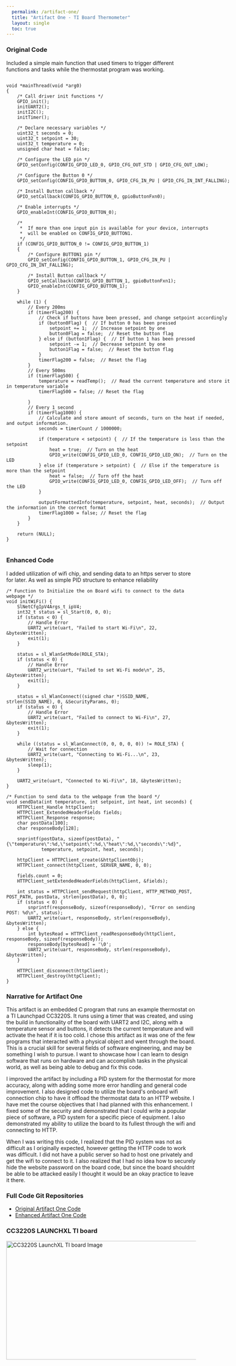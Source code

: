 ```yaml
---
  permalink: /artifact-one/
  title: "Artifact One - TI Board Thermometer"
  layout: single
  toc: true
---
```


### Original Code
Included a simple main function that used timers to trigger different functions and tasks while the thermostat program was working.

<pre style="width: 600px; overflow-x: auto;">
<code>
void *mainThread(void *arg0)
{
    /* Call driver init functions */
    GPIO_init();
    initUART2();
    initI2C();
    initTimer();

    /* Declare necessary variables */
    uint32_t seconds = 0;
    uint32_t setpoint = 30;
    uint32_t temperature = 0;
    unsigned char heat = false;

    /* Configure the LED pin */
    GPIO_setConfig(CONFIG_GPIO_LED_0, GPIO_CFG_OUT_STD | GPIO_CFG_OUT_LOW);

    /* Configure the Button 0 */
    GPIO_setConfig(CONFIG_GPIO_BUTTON_0, GPIO_CFG_IN_PU | GPIO_CFG_IN_INT_FALLING);

    /* Install Button callback */
    GPIO_setCallback(CONFIG_GPIO_BUTTON_0, gpioButtonFxn0);

    /* Enable interrupts */
    GPIO_enableInt(CONFIG_GPIO_BUTTON_0);

    /*
     *  If more than one input pin is available for your device, interrupts
     *  will be enabled on CONFIG_GPIO_BUTTON1.
     */
    if (CONFIG_GPIO_BUTTON_0 != CONFIG_GPIO_BUTTON_1)
    {
        /* Configure BUTTON1 pin */
        GPIO_setConfig(CONFIG_GPIO_BUTTON_1, GPIO_CFG_IN_PU | GPIO_CFG_IN_INT_FALLING);

        /* Install Button callback */
        GPIO_setCallback(CONFIG_GPIO_BUTTON_1, gpioButtonFxn1);
        GPIO_enableInt(CONFIG_GPIO_BUTTON_1);
    }

    while (1) {
        // Every 200ms
        if (timerFlag200) {
            // Check if buttons have been pressed, and change setpoint accordingly
            if (button0Flag) {  // If button 0 has been pressed
                setpoint += 1;  // Increase setpoint by one
                button0Flag = false;  // Reset the button flag
            } else if (button1Flag) {  // If button 1 has been pressed
                setpoint -= 1;  // Decrease setpoint by one
                button1Flag = false;  // Reset the button flag
            }
            timerFlag200 = false;  // Reset the flag
        }
        // Every 500ms
        if (timerFlag500) {
            temperature = readTemp();  // Read the current temperature and store it in temperature variable
            timerFlag500 = false; // Reset the flag

        }
        // Every 1 second
        if (timerFlag1000) {
            // Calculate and store amount of seconds, turn on the heat if needed, and output information.
            seconds = timerCount / 1000000;

            if (temperature < setpoint) {  // If the temperature is less than the setpoint
                heat = true;  // Turn on the heat
                GPIO_write(CONFIG_GPIO_LED_0, CONFIG_GPIO_LED_ON);  // Turn on the LED
            } else if (temperature > setpoint) {  // Else if the temperature is more than the setpoint
                heat = false;  // Turn off the heat
                GPIO_write(CONFIG_GPIO_LED_0, CONFIG_GPIO_LED_OFF);  // Turn off the LED
            }

            outputFormattedInfo(temperature, setpoint, heat, seconds);  // Output the information in the correct format
            timerFlag1000 = false; // Reset the flag
        }
    }

    return (NULL);
}
</code>
</pre>

### Enhanced Code
I added utilization of wifi chip, and sending data to an https server to store for later. As well as simple PID structure to enhance reliability

```
/* Function to Initialize the on Board wifi to connect to the data webpage */
void initWiFi() {
    SlNetCfgIpV4Args_t ipV4;
    int32_t status = sl_Start(0, 0, 0);
    if (status < 0) {
        // Handle Error
        UART2_write(uart, "Failed to start Wi-Fi\n", 22, &bytesWritten);
        exit(1);
    }

    status = sl_WlanSetMode(ROLE_STA);
    if (status < 0) {
        // Handle Error
        UART2_write(uart, "Failed to set Wi-Fi mode\n", 25, &bytesWritten);
        exit(1);
    }

    status = sl_WlanConnect((signed char *)SSID_NAME, strlen(SSID_NAME), 0, &SecurityParams, 0);
    if (status < 0) {
        // Handle Error
        UART2_write(uart, "Failed to connect to Wi-Fi\n", 27, &bytesWritten);
        exit(1);
    }

    while ((status = sl_WlanConnect(0, 0, 0, 0, 0)) != ROLE_STA) {
        // Wait for connection
        UART2_write(uart, "Connecting to Wi-Fi...\n", 23, &bytesWritten);
        sleep(1);
    }

    UART2_write(uart, "Connected to Wi-Fi\n", 18, &bytesWritten);
}

/* Function to send data to the webpage from the board */
void sendData(int temperature, int setpoint, int heat, int seconds) {
    HTTPClient_Handle httpClient;
    HTTPClient_ExtendedHeaderFields fields;
    HTTPClient_Response response;
    char postData[100];
    char responseBody[128];

    snprintf(postData, sizeof(postData), "{\"temperature\":%d,\"setpoint\":%d,\"heat\":%d,\"seconds\":%d}",
             temperature, setpoint, heat, seconds);

    httpClient = HTTPClient_create(&httpClientObj);
    HTTPClient_connect(httpClient, SERVER_NAME, 0, 0);

    fields.count = 0;
    HTTPClient_setExtendedHeaderFields(httpClient, &fields);

    int status = HTTPClient_sendRequest(httpClient, HTTP_METHOD_POST, POST_PATH, postData, strlen(postData), 0, 0);
    if (status < 0) {
        snprintf(responseBody, sizeof(responseBody), "Error on sending POST: %d\n", status);
        UART2_write(uart, responseBody, strlen(responseBody), &bytesWritten);
    } else {
        int bytesRead = HTTPClient_readResponseBody(httpClient, responseBody, sizeof(responseBody));
        responseBody[bytesRead] = '\0';
        UART2_write(uart, responseBody, strlen(responseBody), &bytesWritten);
    }

    HTTPClient_disconnect(httpClient);
    HTTPClient_destroy(httpClient);
}
```

### Narrative for Artifact One
This artifact is an embedded C program that runs an example thermostat on a TI Launchpad CC3220S. It runs using a timer that was created, and using the build in functionality of the board with UART2 and I2C, along with a temperature sensor and buttons, it detects the current temperature and will activate the heat if it is too cold. I chose this artifact as it was one of the few programs that interacted with a physical object and went through the board. This is a crucial skill for several fields of software engineering, and may be something I wish to pursue. I want to showcase how I can learn to design software that runs on hardware and can accomplish tasks in the physical world, as well as being able to debug and fix this code. 

I improved the artifact by including a PID system for the thermostat for more accuracy, along with adding some more error handling and general code improvement. I also designed code to utilize the board's onboard wifi connection chip to have it offload the thermostat data to an HTTP website. I have met the course objectives that I had planned with this enhancement. I fixed some of the security and demonstrated that I could write a popular piece of software, a PID system for a specific piece of equipment. I also demonstrated my ability to utilize the board to its fullest through the wifi and connecting to HTTP. 

When I was writing this code, I realized that the PID system was not as difficult as I originally expected, however getting the HTTP code to work was difficult. I did not have a public server so had to host one privately and get the wifi to connect to it. I also realized that I had no idea how to securely hide the website password on the board code, but since the board shouldnt be able to be attacked easily I thought it would be an okay practice to leave it there.

### Full Code Git Repositories
- [Original Artifact One Code](https://github.com/mlineselle/CS-350-H7050-Emerging-Sys-Arch-Tech.git)
- [Enhanced Artifact One Code](https://github.com/mlineselle/ArtifactOneEnhancement.git)

### CC3220S LAUNCHXL TI board
<img src="https://github.com/mlineselle/portfolio/raw/master/assets/images/cc3220sf-launchxl-top.png" alt="CC3220S LaunchXL TI board Image" width="560" height="315">
